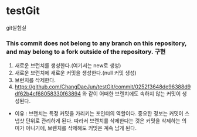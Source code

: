 # testGit
git실험실


### This commit does not belong to any branch on this repository, and may belong to a fork outside of the repository. 구현

1. 새로운 브런치를 생성한다.(여기서는 new로 생성)
2. 새로운 브런치에 새로운 커밋을 생성한다.(null 커밋 생성)
3. 브런치를 삭제한다.
4. https://github.com/ChangDaeJun/testGit/commit/0252f3648de96388d9df62b4cf68058330f63894 와 같이 어떠한 브렌치에도 속하지 않는 커밋이 생성된다.

* 이유 : 브랜치는 특정 커밋을 가리키는 포인터의 역할이다. 중요한 정보는 커밋이 스냅샷 단위로 관리하게 된다. 따라서 브랜치를 삭제한다는 것은 커밋을 삭제하는 의미가 아니기에, 브렌치를 삭제해도 커밋은 계속 남게 된다.

